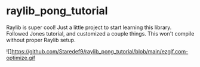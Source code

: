 ﻿# raylib_pong_tutorial
 Raylib is super cool!
 Just a little project to start learning this library. Followed Jones tutorial, and customized a couple things. 
 This won't compile without proper Raylib setup. 
 
![]https://github.com/Staredef9/raylib_pong_tutorial/blob/main/ezgif.com-optimize.gif 
